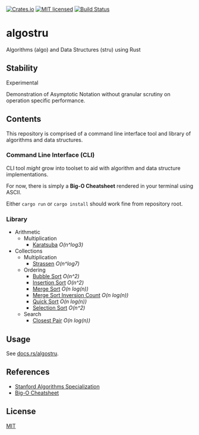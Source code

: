 [![Crates.io](https://img.shields.io/crates/v/algostru.svg)](https://crates.io/crates/algostru)
[![MIT licensed](https://img.shields.io/badge/license-MIT-blue.svg)](https://github.com/gregl83/algostru/blob/master/LICENSE)
[![Build Status](https://github.com/gregl83/algostru/workflows/CI/badge.svg?branch=main)](https://github.com/gregl83/algostru/actions?query=workflow%3ACI+branch%3Amain)
# algostru

Algorithms (algo) and Data Structures (stru) using Rust

## Stability

Experimental

Demonstration of Asymptotic Notation without granular scrutiny on operation specific performance.

## Contents

This repository is comprised of a command line interface tool and library of algorithms and data structures.

### Command Line Interface (CLI)

CLI tool *might* grow into toolset to aid with algorithm and data structure implementations.

For now, there is simply a **Big-O Cheatsheet** rendered in your terminal using ASCII.

Either `cargo run` or `cargo install` should work fine from repository root.

### Library

- Arithmetic
  - Multiplication
    - [Karatsuba](/src/arithmetic/multiplication/karatsuba.rs) *O(n^log3)*
- Collections
  - Multiplication
    - [Strassen](/src/collections/multiplication/strassen.rs) *O(n^log7)*
  - Ordering
    - [Bubble Sort](/src/collections/ordering/bubble_sort.rs) *O(n^2)*
    - [Insertion Sort](/src/collections/ordering/insertion_sort.rs) *O(n^2)*
    - [Merge Sort](/src/collections/ordering/merge_sort.rs) *O(n log(n))*
    - [Merge Sort Inversion Count](/src/collections/ordering/merge_sort_inversion_count.rs) *O(n log(n))*
    - [Quick Sort](/src/collections/ordering/quick_sort.rs) *O(n log(n))*
    - [Selection Sort](/src/collections/ordering/selection_sort.rs) *O(n^2)*
  - Search
    - [Closest Pair](/src/collections/search/closest_pair.rs) *O(n log(n))*

## Usage

See [docs.rs/algostru](https://docs.rs/algostru/).

## References

- [Stanford Algorithms Specialization](https://www.coursera.org/specializations/algorithms)
- [Big-O Cheatsheet](https://www.bigocheatsheet.com/)

## License

[MIT](LICENSE)
